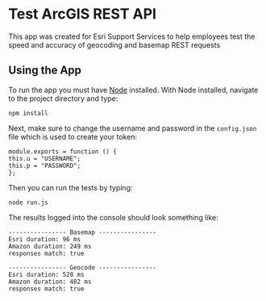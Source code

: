 # Test ArcGIS REST API

This app was created for Esri Support Services to help employees test the speed and accuracy of geocoding and basemap REST requests

## Using the App
To run the app you must have [Node](https://nodejs.org/en/) installed. With Node installed, navigate to the project directory and type:

```
npm install
```

Next, make sure to change the username and password in the ```config.json``` file which is used to create your token:
```
module.exports = function () {
this.u = "USERNAME";
this.p = "PASSWORD";
};
```
Then you can run the tests by typing:
```
node run.js
```
The results logged into the console should look something like:
```
---------------- Basemap ----------------
Esri duration: 96 ms
Amazon duration: 249 ms
responses match: true

---------------- Geocode ----------------
Esri duration: 528 ms
Amazon duration: 482 ms
responses match: true
```
